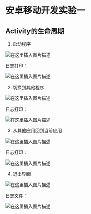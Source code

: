 # 安卓移动开发实验一

## Activity的生命周期

 1. 启动程序
 
 ![在这里插入图片描述](https://img-blog.csdnimg.cn/20190319170145828.png?x-oss-process=image/watermark,type_ZmFuZ3poZW5naGVpdGk,shadow_10,text_aHR0cHM6Ly9ibG9nLmNzZG4ubmV0L3FpbmdmZW5nbG9zZXI=,size_16,color_FFFFFF,t_70)
 
 日志打印：
 
 ![在这里插入图片描述](https://img-blog.csdnimg.cn/20190319170200464.png)
  
 2. 切换到其他程序
 
 ![在这里插入图片描述](https://img-blog.csdnimg.cn/20190319170219777.png?x-oss-process=image/watermark,type_ZmFuZ3poZW5naGVpdGk,shadow_10,text_aHR0cHM6Ly9ibG9nLmNzZG4ubmV0L3FpbmdmZW5nbG9zZXI=,size_16,color_FFFFFF,t_70)
 
 日志打印：
 
  ![在这里插入图片描述](https://img-blog.csdnimg.cn/20190319170227851.png)
  
 3. 从其他应用回到当前应用
 
 ![在这里插入图片描述](https://img-blog.csdnimg.cn/20190319170236811.png?x-oss-process=image/watermark,type_ZmFuZ3poZW5naGVpdGk,shadow_10,text_aHR0cHM6Ly9ibG9nLmNzZG4ubmV0L3FpbmdmZW5nbG9zZXI=,size_16,color_FFFFFF,t_70)
 
 日志打印：
 
 ![在这里插入图片描述](https://img-blog.csdnimg.cn/20190319170243713.png)
 
 4. 退出界面
 
 ![在这里插入图片描述](https://img-blog.csdnimg.cn/20190319170251930.png?x-oss-process=image/watermark,type_ZmFuZ3poZW5naGVpdGk,shadow_10,text_aHR0cHM6Ly9ibG9nLmNzZG4ubmV0L3FpbmdmZW5nbG9zZXI=,size_16,color_FFFFFF,t_70)
 
 日志文件：
 
![在这里插入图片描述](https://img-blog.csdnimg.cn/20190319170257623.png)
